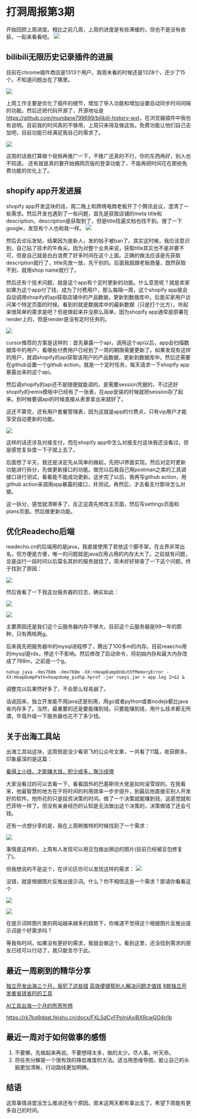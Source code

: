 # 打洞周报第3期
开始回顾上周进度。相比之前几周，上周的进度是有些滞缓的，但也不是没有收获，一起来看看吧。
![](https://cdn.mundane.ink/202505262256167.png)

## bilibili无限历史记录插件的进展

目前在chrome插件商店是1313个用户。我周末看的时候还是1328个，还少了15个。不知道问题出在了哪里。

![](https://cdn.mundane.ink/202505262123458.png)

上周工作主要是优化了插件的细节，增加了导入功能和增加设置自动同步时间间隔的功能。然后还把代码开源了，开源地址是<https://github.com/mundane799699/bilibili-history-wxt>，在浏览器插件中我也有说明。目前我的时间真的不够用，上周只来得及做这些。免费功能让他们自己去加吧，目前功能已经满足我自己的需求了。

![](https://cdn.mundane.ink/202505262129384.png)

这周的话我打算做个视频再推广一下，不推广还真的不行，你的东西再好，别人也不知道。
还有就是真的要开始搞网页版的登录功能了，不能再把时间花在那些免费功能的优化上了。

## shopify app开发进展

shopify app开发这块的话，周二晚上和跨境电商老板开了个腾讯会议，澄清了一些需求。然后开发也遇到了一些问题，首先是获取店铺的meta title和description。description是获取到了，但是title找遍文档也找不到。搜了一下google，发现有个人也和我一样。
![](https://cdn.mundane.ink/202505262140197.png)

然后去论坛发帖，结果因为是新人，发的帖子被ban了。其实这时候，我应该意识到，自己钻了技术的牛角尖。因为对整个业务来说，获取title其实也不是非要不可，但是自己就是白白浪费了好多时间在这个上面。正确的做法应该是先获取description就行了，title先放一放，先干别的。后面我就跟老板商量，既然获取不到，就用shop name就行了。

然后还有个技术问题，就是这个app有个定时更新的功能。什么意思呢？就是卖家如果为这个app付了钱，成为了付费用户，那么每隔一周，这个shopify app就会自动调用shopify的api获取店铺中的产品数据，更新到数据库中。后面买家用户访问某个特定页面的时候，看到的就是数据库中的最新数据（只是打个比方）。听起来很简单的需求是吧？但是做起来并没那么简单。因为shopify app通常是部署在render上的，但是render是没有定时任务的。

![](https://cdn.mundane.ink/202505262151645.png)

cursor推荐的方案是这样的：首先暴露一个api，调用这个api以后，app会扫描数据库中的用户，看哪些付费用户已经到了一周的期限需要更新了。如果发现有这样的用户，就调shopify的api获取该用户的产品数据，更新到数据库中。然后还需要在github设置一个github action，就是一个定时任务，每天请求一下shopify app暴露出来的这个api。

然后调shopify的api还不是随便就能调的，是需要session凭据的，不过还好shopify的remix模板中已经有了一张表，在app安装的时候就把session存了起来。到时候要调api的时候直接从表里拿出来就好了。

这还不算完，还有用户套餐管理表，因为这就是app的付费点，只有vip用户才能享受自动更新的功能。

![](https://cdn.mundane.ink/202505262200758.png)

这样的话还涉及对接支付，而在shopify app中怎么对接支付这块我还没看过，但是感觉复杂度一下子就上去了。

后面想了半天，我还是决定先从简单的做起，先把UI界面实现。然后对定时更新功能进行拆分，先做更新接口的功能。做完以后我自己用postman之类的工具调接口进行测试，看看能不能成功更新。这步完了以后，我再写github action，用github action来调用app暴露的接口，并测试。再然后，才去看支付那块怎么对接。

这一拆分，感觉就清晰多了，反正这周先修改主页面，然后写settings页面和plans页面。然后做更新功能。

## 优化Readecho后端

readecho.cn的后端用的是java，我直接使用了若依这个脚手架，在业界非常出名。但方便是方便，唯一的问题就是java应用占用的内存太大了。之前就有问题，总是运行一段时间以后莫名其妙的服务就挂了。周末好好排查了一下这个问题，终于找到了原因：

![](https://cdn.mundane.ink/202505262321036.png)

然后我看了一下我这台服务器的日志，确实如此：

![](https://cdn.mundane.ink/202505262303288.png)

![](https://cdn.mundane.ink/202505262304576.png)

主要原因还是我们这个云服务器内存不够大，目前这个云服务器是99一年的那种，只有两核两g。

后来我先把服务器中的mysql进程停了，腾出了100多m的内存。目前reaecho用的mysql是rds，停这个不影响。然后修改了启动命令，将初始内存和最大内存改成了768m，之前是一个g。
```shell
nohup java -Xms768m -Xmx768m -XX:+HeapDumpOnOutOfMemoryError -XX:HeapDumpPath=heapdump_pid%p.hprof -jar ruoyi.jar > app.log 2>&1 &
```

调整完以后果然好多了，不会那么轻易崩了。

话说回来，独立开发能不用java还是别用，用go或者python或者nodejs都比java省内存多了。当然，最重要的还是要能赚到钱。只要能赚到钱，用什么技术都无所谓，毕竟升级一下服务器也花不了多少钱。


## 关于出海工具站

出海工具站这块，这周倒是没少看哥飞的公众号文章，一共看了11篇，收获颇多。印象最深的是这篇：

[看得上小钱，才能赚大钱，积少成多，聚沙成塔](https://mp.weixin.qq.com/s/-MVNa_2q4w6L3haEmlnLvw)

大家没看过的可以去看一下，看看国外的巴基斯坦大佬是如何滚雪球的。在我看来，他最智慧的地方在于将时间的利用效率一步步提升，到最后他直接买别人开发好的软件。他所花的只是投资决策的时间。做了一个决策就能赚到钱，这感觉就和巴菲特一样了。但没有亲身经历的认知是无法做出这个决策的，决策做错了还会亏钱。

还有一点想分享的是，我在上周刷推特的时候找到了一个需求：

![](https://cdn.mundane.ink/202505262232286.png)

事情是这样的，上周有人发现可以用豆包做出擦边的图片(目前已经被豆包修复了)。

但我想说的不是这个，在评论区你可以发现这样的需求：
![](https://cdn.mundane.ink/202505262235246.png)

没错，就是根据图片反推出提示词。什么？你不相信这是一个需求？那请你看看这个

![](https://cdn.mundane.ink/202505262239317.jpg)

![](https://cdn.mundane.ink/202505262241563.png)

在提示词转图片类的网站越来越多的趋势下，你难道不觉得这个根据图片反推出提示词是个好需求吗？

等我有时间，如果没有更好的需求，我就会做这个。看到这里，还没找到需求的朋友已经可以行动了，我只能言尽于此。

## 最近一周刷到的精华分享
[独立开发出海三个月，我犯了这些错](https://mp.weixin.qq.com/s/A4sShiCGFoUKzOcVKNoaAg)
[高效便捷帮别人解决问题才值钱](https://mp.weixin.qq.com/s/y8dmxoLRi4SkM8YT6CoaAw)
[8款独立开发者省钱省时的工具](https://mp.weixin.qq.com/s/LT7KObQ2FB8FLE1GNIjVtg)

[AI工具出海一个月的所思所想](https://mp.weixin.qq.com/s/u3ngPUk4R1d57taJUMF1Rw)

<https://rk7bq9dqat.feishu.cn/docx/FXLSdCyFPolniAxjBXRcwGO4n1b>



## 最近一周对于如何做事的感悟
1. 不要懒，先做起来再说。不要想得太多，做的太少。尽人事，听天命。
2. 将任务分解是一个很有效的降低难度的方法。适当用思维导图，能让自己的头脑更加清晰，行动路线更加明确。

## 结语
这周事情进度没怎么推进还有个原因。周末这两天都有事出去了。希望下周能有更多自己的时间。
